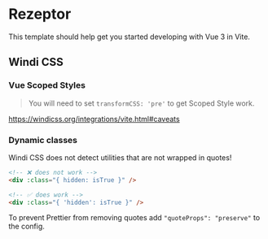 # Rezeptor

This template should help get you started developing with Vue 3 in Vite.

## Windi CSS

### Vue Scoped Styles

> You will need to set `transformCSS: 'pre'` to get Scoped Style work.

https://windicss.org/integrations/vite.html#caveats

### Dynamic classes

Windi CSS does not detect utilities that are not wrapped in quotes!

```html
<!-- ❌ does not work -->
<div :class="{ hidden: isTrue }" />

<!-- ✅ does work -->
<div :class="{ 'hidden': isTrue }" />
```

To prevent Prettier from removing quotes add `"quoteProps": "preserve"` to the config.
